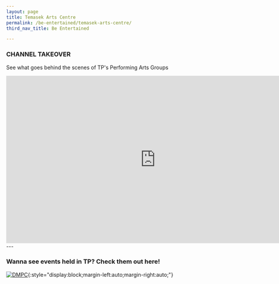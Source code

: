 ```yaml
---
layout: page
title: Temasek Arts Centre
permalink: /be-entertained/temasek-arts-centre/
third_nav_title: Be Entertained

---
```


### CHANNEL TAKEOVER
See what goes behind the scenes of TP's Performing Arts Groups
<div class="bp-youtube">
    <iframe width="800" height="450" style="display:block;margin-left:auto;margin-right:auto;" src="https://www.youtube.com/embed/p27P9kSYUDg" frameborder="0" allow="accelerometer; autoplay; encrypted-media; gyroscope; picture-in-picture" allowfullscreen></iframe>
</div>
---

### Wanna see events held in TP? Check them out here!
[![DMPC]({{site.baseurl}}/images/DMPCBanner.jpg)](https://www.flickr.com/photos/digitalmediacrewtp/){:style="display:block;margin-left:auto;margin-right:auto;"}